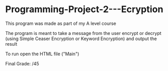 # Programming-Project-2---Ecryption

This program was made as part of my A level course

The program is meant to take a message from the user encrypt or decrypt (using Simple Ceaser Encryption or Keyword Encryption) and output the result

To run open the HTML file ("Main")

Final Grade: /45
